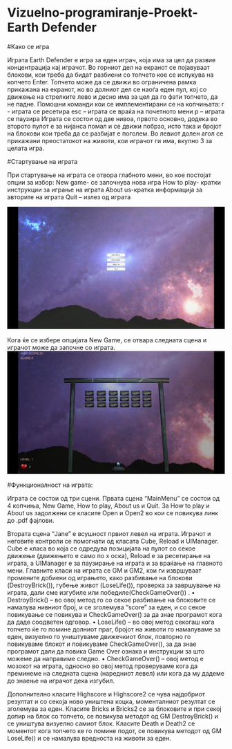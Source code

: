 ﻿# Vizuelno-programiranje-Proekt-Earth Defender

#Како се игра 

Играта Earth Defender е игра за еден играч, која има за цел да развие концентрација кај играчот.
Во горниот дел на екранот се појавуваат  блокови, кои треба да бидат разбиени со топчето кое се испукува на копчето Enter.
Топчето може да се движи во ограничена рамка прикажана на екранот, но во долниот дел се наоѓа еден пул, кој со движење на стрелките лево и десно има за цел да го фати топчето, да не падне.
Помошни команди кои се имплементирани се на копчињата:
r - играта се ресетира 
esc – играта се враќа на почетното мени
р – играта се паузира
Играта се состои од две нивоа, првото  основно, додека во второто пулот е за нијанса помал и се движи побрзо, исто така и бројот на блокови кои треба да се разбијат е поголем. 
Во левиот долен агол се прикажани преостатокот на животи, кои играчот ги има, вкупно 3 за целата игра.

#Стартување на играта 

При стартување на играта се отвора глабното мени, во кое постојат опции за избор:
New game- се започнува нова игра 
How to play- кратки инструкции за играње на играта
About us-кратка информација за авторите на играта 
Quit – излез од играта 

![alt text](https://github.com/ivamih/Vizuelno-programiranje-Proekt-/blob/master/glavno%20meni.jpg?raw=true)























Кога ќе се избере опцијата New Game, се отвара следната сцена и играчот може да започне со играта.
![alt text](https://github.com/ivamih/Vizuelno-programiranje-Proekt-/blob/master/scena.png?raw=true)

#Функционалност на играта:

Играта се состои од три сцени.
Првата сцена “MainMenu” се состои од 4 копчиња, New Game, How to play, About us и Quit. За How to play и About us  задолжени се класите Open и Open2 во кои се повикува линк до .pdf фајлови.

Втората сцена “Jane” е всушност првиот левел на играта. Играчот и неговите контроли се помогнати од класата Cube, Reload и UIManager. Cube e класа во која се одредува позицијата на пулот со секое движење (движењето е само по x оска), Reload е за ресетирање на играта, а UIМanager е за паузирање на играта и за враќање на главното мени.
Главните класи на играта сe GM и GM2, кои ги извршуваат промените добиени од играњето, како разбивање на блокови (DestroyBrick()), губење живот (LoseLife()), проверка за завршување на играта, дали сме изгубиле или победиле(CheckGameOver()) .
•	DestroyBrick() – во овој метод го со секое разбивање на блоковите се намалува нивниот број, и се зголемува “score” за еден, и со секое повикување се повикува и CheckGameOver() за да знае програмот кога да даде соодветен одговор.
•	LoseLife() – во овој метод секогаш кога топчето ќе го помине долниот праг, бројот на животи го намалуваме за еден, визуелно го уништуваме движечкиот блок, повторно го повикуваме блокот  и повикуваме CheckGameOver(), за да знае програмот дали да повика Game Over ознака и инструкции за што можеме да направиме следно.
•	CheckGameOver() – овој метод е мозокот на играта, односно во овој метод проверуваме кога да преминеме на следната сцена (наредниот левел) или кога да му дадеме до знаење на играчот дека изгубил.

Дополнително класите Highscore и Highscore2 се чува најдобриот резултат и со секоја ново уништена коцка, моменталниот резултат се зголемува за еден.
Класите Bricks и Bricks2 се за блоковите и при секој допир на блок со топчето, се повикува методот од GM DestroyBrick() и се уништува визуелно самиот блок.
Класите Death и Death2 се моментот кога топчето ке го помине подот, се повикува методот од GM LoseLife() и се намалува вредноста на животи за еден.
